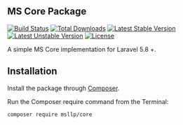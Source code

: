 ## MS Core Package
[![Build Status](https://travis-ci.org/msllp/core.png?branch=master)](https://www.millionsllp.com)
[![Total Downloads](https://poser.pugx.org/msllp/core/downloads.png)](https://www.millionsllp.com)
[![Latest Stable Version](https://poser.pugx.org/msllp/core/v/stable)](https://www.millionsllp.com)
[![Latest Unstable Version](https://poser.pugx.org/msllp/core/v/unstable)](https://www.millionsllp.com)
[![License](https://poser.pugx.org/msllp/core/license)](https://www.millionsllp.com)

A simple MS Core implementation for Laravel 5.8 +.

## Installation

Install the package through [Composer](http://getcomposer.org/). 

Run the Composer require command from the Terminal:

    composer require msllp/core
 